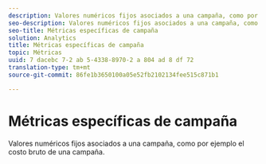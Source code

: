 ```yaml
---
description: Valores numéricos fijos asociados a una campaña, como por ejemplo el costo bruto de una campaña.
seo-description: Valores numéricos fijos asociados a una campaña, como por ejemplo el costo bruto de una campaña.
seo-title: Métricas específicas de campaña
solution: Analytics
title: Métricas específicas de campaña
topic: Métricas
uuid: 7 dacebc 7-2 ab 5-4338-8970-2 a 804 ad 8 df 72
translation-type: tm+mt
source-git-commit: 86fe1b3650100a05e52fb2102134fee515c871b1

---
```



# Métricas específicas de campaña

Valores numéricos fijos asociados a una campaña, como por ejemplo el costo bruto de una campaña.

